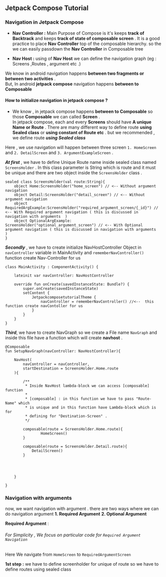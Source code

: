 ## Jetpack Compose Tutorial


### Navigation in Jetpack Compose

<p>

* **Nav Controller :** Main Purpose of Compose is it's keeps **track of Backtrack** and keeps **track of state of composable screen** . 
It is a good practice to place **Nav Controller** top of the composable hierarchy. so the we can easily passdown the **Nav Controller** in Composable tree

* **Nav Host :** using of **Nav Host** we can define the navigation graph (eg : Screens ,Routes , argument etc .) 


We know in android navigation happens **between two fragments or between two activities** . <br/>
But, In android **jetpack compose** navigation happens **between to Composable**

#### How to initialize navigation in jetpack compose ? 

* We know , in jetpack compose happens **between to Composable** so those **Composable** we can called **Screen** . <br/> In jetpack compose, 
  each and every **Screens** should have **A unique Name or Route** . There are many different way to define route  **using Sealed class** or  **using constant of Route etc** .
but we recommended , we define route ***using Sealed class*** <br/>

Here , we use navigation will happen between three screen `1. HomeScreen` and `2. DetailScreen` and `3. ArgumentExampleScreen` .

***At first*** , we have to define Unique Route name inside sealed class named `ScreensHolder` . In this class parameter is String which is route and it must be unique  and there are 
two object inside the `ScreensHolder` class . 

```
sealed class ScreensHolder(val route:String){
    object Home:ScreensHolder("home_screen") // <-- Without argument navigation
    object Detail:ScreensHolder("detail_screen") // <-- Without argument navigation
    object RequiredArgExample:ScreensHolder("required_argument_screen/{_id}") // <-- With Required argument navigation ( this is discussed in navigation with arguments  )
    object OptionalArgExample:   ScreensHolder("optional_argument_screen") // <-- With Optional argument navigation ( this is discussed in navigation with arguments  )
}
```

***Secondly*** , we have to create initialize NavHostController Object in `navController` variable  in MainActivity and `rememberNavController()` function create Nav-Controller for us 
```
class MainActivity : ComponentActivity() {

    lateinit var navController: NavHostController

    override fun onCreate(savedInstanceState: Bundle?) {
        super.onCreate(savedInstanceState)
        setContent {
            JetpackcomposetutorialTheme { 
                navController = rememberNavController() //<--  this function create navContoller for us
            }
        }
    }
}

```

***Third***, we have to create NavGraph so we create a File name `NavGraph` and inside this file have a function which will create **navhost**  .

```
@Composable
fun SetupNavGraph(navController: NavHostController){

    NavHost(
        navController = navController,
        startDestination = ScreensHolder.Home.route
    ){

        /**
         * Inside NavHost lambda-block we can access [composable] function
         *
         * [composable] : in this function we have to pass "Route-Name" which 
         * is unique and in this function have Lambda-block which is for 
         * defining for "Destination-Screen" .
         */

        composable(route = ScreensHolder.Home.route){
                HomeScreen()
        }

        composable(route = ScreensHolder.Detail.route){
            DetailScreen()
        }
 
        
        

    }

}

```

### Navigation with arguments 

now, we want navigation with argument . there are two ways where we can do navigation argument **1. Required Argument**  **2. Optional Argument**

**Required Argument** : 

###### For Simplicity , We focus on particular code for `Required Argument Navigation`
Here We navigate from `HomeScreen` to `RequiredArgumentScreen` 

**1st step :** we have to define screenholder for unique of route so we have to define routes using sealed class 

 




</p>


